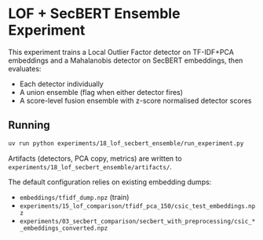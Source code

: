 # LOF + SecBERT Ensemble Experiment

This experiment trains a Local Outlier Factor detector on TF-IDF+PCA embeddings
and a Mahalanobis detector on SecBERT embeddings, then evaluates:

- Each detector individually
- A union ensemble (flag when either detector fires)
- A score-level fusion ensemble with z-score normalised detector scores

## Running

```bash
uv run python experiments/18_lof_secbert_ensemble/run_experiment.py
```

Artifacts (detectors, PCA copy, metrics) are written to
`experiments/18_lof_secbert_ensemble/artifacts/`.

The default configuration relies on existing embedding dumps:

- `embeddings/tfidf_dump.npz` (train)
- `experiments/15_lof_comparison/tfidf_pca_150/csic_test_embeddings.npz`
- `experiments/03_secbert_comparison/secbert_with_preprocessing/csic_*_embeddings_converted.npz`
